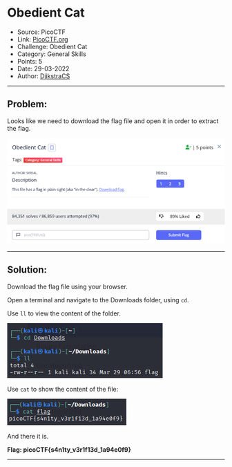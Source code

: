 # Obedient Cat
* Source: PicoCTF 
* Link: [PicoCTF.org](https://picoctf.org/)
* Challenge:  Obedient Cat
* Category: General Skills
* Points: 5
* Date: 29-03-2022
* Author: [DjikstraCS](https://github.com/DjikstraCS)

---
## Problem:

Looks like we need to download the flag file and open it in order to extract the flag.

![](./attachments/Pasted%20image%2020220329124831.png)

---
## Solution:

Download the flag file using your browser.

Open a terminal and navigate to the Downloads folder, using `cd`.

Use `ll` to view the content of the folder.

![](./attachments/Pasted%20image%2020220329130407.png)

Use `cat` to show the content of the file:

![](./attachments/Pasted%20image%2020220329130444.png)

And there it is.

**Flag: picoCTF{s4n1ty_v3r1f13d_1a94e0f9}**


---
